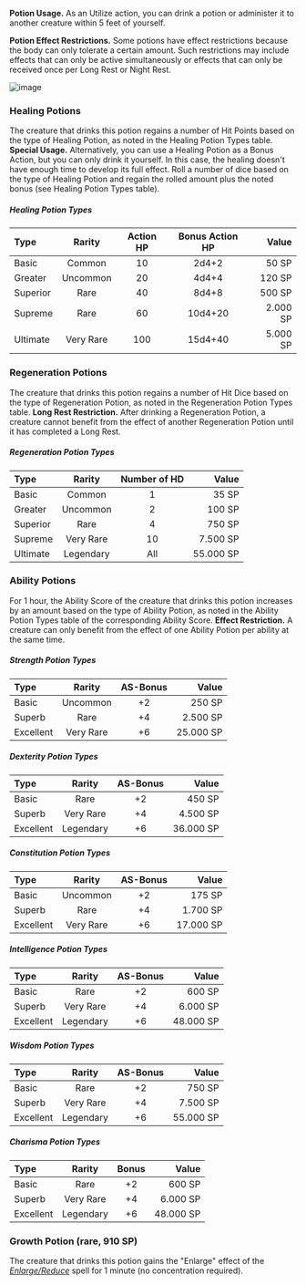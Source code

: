 

**Potion Usage.** As an Utilize action, you can drink a potion or administer it to another creature within 5 feet of yourself.


**Potion Effect Restrictions.** Some potions have effect restrictions because the body can only tolerate a certain amount. Such restrictions may include effects that can only be active simultaneously or effects that can only be received once per Long Rest or Night Rest.


![image](assets/rules/UnderConstruction.png)


### Healing Potions
The creature that drinks this potion regains a number of Hit Points based on the type of Healing Potion, as noted in the Healing Potion Types table.
**Special Usage.** Alternatively, you can use a Healing Potion as a Bonus Action, but you can only drink it yourself. In this case, the healing doesn't have enough time to develop its full effect. Roll a number of dice based on the type of Healing Potion and regain the rolled amount plus the noted bonus (see Healing Potion Types table).

##### Healing Potion Types
| Type     |  Rarity   | Action HP | Bonus Action HP |    Value |
| :------- | :-------: | :-------: | :-------------: | -------: |
| Basic    |  Common   |    10     |      2d4+2      |    50 SP |
| Greater  | Uncommon  |    20     |      4d4+4      |   120 SP |
| Superior |   Rare    |    40     |      8d4+8      |   500 SP |
| Supreme  |   Rare    |    60     |     10d4+20     | 2.000 SP |
| Ultimate | Very Rare |    100    |     15d4+40     | 5.000 SP |




### Regeneration Potions
The creature that drinks this potion regains a number of Hit Dice based on the type of Regeneration Potion, as noted in the Regeneration Potion Types table.
**Long Rest Restriction.** After drinking a Regeneration Potion, a creature cannot benefit from the effect of another Regeneration Potion until it has completed a Long Rest.

##### Regeneration Potion Types
| Type     |  Rarity   | Number of HD |     Value |
| :------- | :-------: | :----------: | --------: |
| Basic    |  Common   |      1       |     35 SP |
| Greater  | Uncommon  |      2       |    100 SP |
| Superior |   Rare    |      4       |    750 SP |
| Supreme  | Very Rare |      10      |  7.500 SP |
| Ultimate | Legendary |     All      | 55.000 SP |




### Ability Potions
For 1 hour, the Ability Score of the creature that drinks this potion increases by an amount based on the type of Ability Potion, as noted in the Ability Potion Types table of the corresponding Ability Score.
**Effect Restriction.** A creature can only benefit from the effect of one Ability Potion per ability at the same time.

##### Strength Potion Types
| Type      |  Rarity   | AS-Bonus |     Value |
| :-------- | :-------: | :------: | --------: |
| Basic     | Uncommon  |    +2    |    250 SP |
| Superb    |   Rare    |    +4    |  2.500 SP |
| Excellent | Very Rare |    +6    | 25.000 SP |

##### Dexterity Potion Types
| Type      |  Rarity   | AS-Bonus |     Value |
| :-------- | :-------: | :------: | --------: |
| Basic     |   Rare    |    +2    |    450 SP |
| Superb    | Very Rare |    +4    |  4.500 SP |
| Excellent | Legendary |    +6    | 36.000 SP |

##### Constitution Potion Types
| Type      |  Rarity   | AS-Bonus |     Value |
| :-------- | :-------: | :------: | --------: |
| Basic     | Uncommon  |    +2    |    175 SP |
| Superb    |   Rare    |    +4    |  1.700 SP |
| Excellent | Very Rare |    +6    | 17.000 SP |

##### Intelligence Potion Types
| Type      |  Rarity   | AS-Bonus |     Value |
| :-------- | :-------: | :------: | --------: |
| Basic     |   Rare    |    +2    |    600 SP |
| Superb    | Very Rare |    +4    |  6.000 SP |
| Excellent | Legendary |    +6    | 48.000 SP |

##### Wisdom Potion Types
| Type      |  Rarity   | AS-Bonus |     Value |
| :-------- | :-------: | :------: | --------: |
| Basic     |   Rare    |    +2    |    750 SP |
| Superb    | Very Rare |    +4    |  7.500 SP |
| Excellent | Legendary |    +6    | 55.000 SP |

##### Charisma Potion Types
| Type      |  Rarity   | Bonus |     Value |
| :-------- | :-------: | :---: | --------: |
| Basic     |   Rare    |  +2   |    600 SP |
| Superb    | Very Rare |  +4   |  6.000 SP |
| Excellent | Legendary |  +6   | 48.000 SP |




### Growth Potion (rare, 910 SP)
The creature that drinks this potion gains the "Enlarge" effect of the *[Enlarge/Reduce](https://lolindhir.github.io/PnP/spells/Enlarge%2FReduce)* spell for 1 minute (no concentration required).
